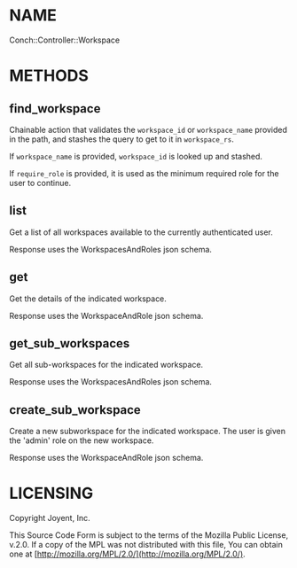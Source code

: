 # NAME

Conch::Controller::Workspace

# METHODS

## find\_workspace

Chainable action that validates the `workspace_id` or `workspace_name` provided in the path,
and stashes the query to get to it in `workspace_rs`.

If `workspace_name` is provided, `workspace_id` is looked up and stashed.

If `require_role` is provided, it is used as the minimum required role for the user to
continue.

## list

Get a list of all workspaces available to the currently authenticated user.

Response uses the WorkspacesAndRoles json schema.

## get

Get the details of the indicated workspace.

Response uses the WorkspaceAndRole json schema.

## get\_sub\_workspaces

Get all sub-workspaces for the indicated workspace.

Response uses the WorkspacesAndRoles json schema.

## create\_sub\_workspace

Create a new subworkspace for the indicated workspace. The user is given the 'admin' role on
the new workspace.

Response uses the WorkspaceAndRole json schema.

# LICENSING

Copyright Joyent, Inc.

This Source Code Form is subject to the terms of the Mozilla Public License,
v.2.0. If a copy of the MPL was not distributed with this file, You can obtain
one at [http://mozilla.org/MPL/2.0/](http://mozilla.org/MPL/2.0/).
